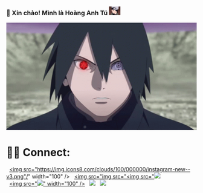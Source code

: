 ### 👋 Xin chào! Mình là Hoàng Anh Tú  <img src="gif/kakashi2.gif" width="30"></h1>

<a href="#" target="_blank">
  <img src="gif/TylerUltra.gif" width="1200" alt="Click to see the source" />
</a>

# 🤝🏻 Connect:
<p align="center">
  
&nbsp; <a href="https://www.instagram.com/tylerhoang_0309" target="_blank" rel="noopener noreferrer"><img src="https://img.icons8.com/clouds/100/000000/instagram-new--v3.png"/" width="100" /></a> 
&nbsp; <a href="https://www.tiktok.com/@gioinoiphet39" target="_blank" rel="noopener noreferrer"><img src="img src="<img src="<img src="https://img.icons8.com/bubbles/100/000000/tiktok.png" width="100" /></a>    
&nbsp; <a href="https://github.com/J-JRT" target="_blank" rel="noopener noreferrer"><img src="<img src="https://img.icons8.com/ios-filled/100/000000/github.png"/>" width="100" /></a>
&nbsp; <a href="https://www.facebook.com/hoanganhtu_3912" target="_blank" rel="noopener noreferrer"><img src="https://img.icons8.com/plasticine/100/000000/facebook.png"  width="100" /></a>
&nbsp; <a href="mailto:tumo7577@gmail.com" target="_blank" rel="noopener noreferrer"><img src="https://img.icons8.com/plasticine/100/000000/gmail.png"  width="100" /></a>
</p>

